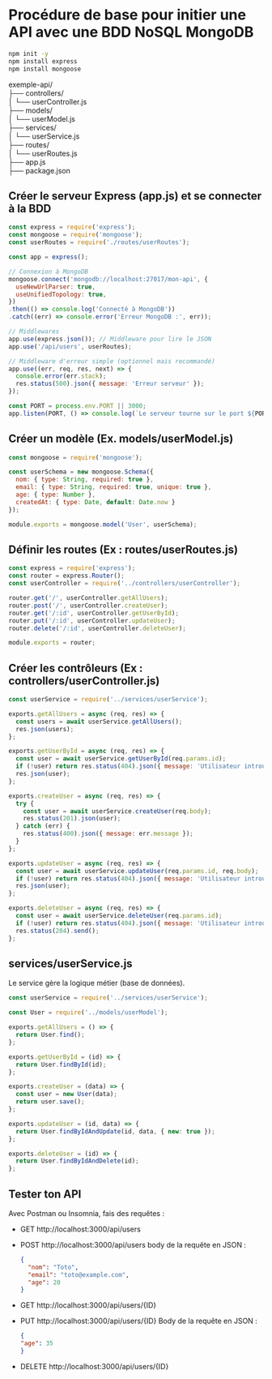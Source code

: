 # Procédure de base pour initier une API avec une BDD NoSQL MongoDB

```bash
npm init -y
npm install express
npm install mongoose
```

exemple-api/  
├── controllers/  
│   └── userController.js  
├── models/  
│   └── userModel.js  
├── services/  
│   └── userService.js  
├── routes/  
│   └── userRoutes.js  
├── app.js  
├── package.json  

## Créer le serveur Express (app.js) et se connecter à la BDD

```js
const express = require('express');
const mongoose = require('mongoose');
const userRoutes = require('./routes/userRoutes');

const app = express();

// Connexion à MongoDB
mongoose.connect('mongodb://localhost:27017/mon-api', {
  useNewUrlParser: true,
  useUnifiedTopology: true,
})
.then(() => console.log('Connecté à MongoDB'))
.catch((err) => console.error('Erreur MongoDB :', err));

// Middlewares
app.use(express.json()); // Middleware pour lire le JSON
app.use('/api/users', userRoutes);

// Middleware d'erreur simple (optionnel mais recommandé)
app.use((err, req, res, next) => {
  console.error(err.stack);
  res.status(500).json({ message: 'Erreur serveur' });
});

const PORT = process.env.PORT || 3000;
app.listen(PORT, () => console.log(`Le serveur tourne sur le port ${PORT}`));
```

## Créer un modèle (Ex. models/userModel.js)

```js
const mongoose = require('mongoose');

const userSchema = new mongoose.Schema({
  nom: { type: String, required: true },
  email: { type: String, required: true, unique: true },
  age: { type: Number },
  createdAt: { type: Date, default: Date.now }
});

module.exports = mongoose.model('User', userSchema);
```

## Définir les routes (Ex : routes/userRoutes.js)

```js
const express = require('express');
const router = express.Router();
const userController = require('../controllers/userController');

router.get('/', userController.getAllUsers);
router.post('/', userController.createUser);
router.get('/:id', userController.getUserById);
router.put('/:id', userController.updateUser);
router.delete('/:id', userController.deleteUser);

module.exports = router;
```

## Créer les contrôleurs (Ex : controllers/userController.js)

```js
const userService = require('../services/userService');

exports.getAllUsers = async (req, res) => {
  const users = await userService.getAllUsers();
  res.json(users);
};

exports.getUserById = async (req, res) => {
  const user = await userService.getUserById(req.params.id);
  if (!user) return res.status(404).json({ message: 'Utilisateur introuvable' });
  res.json(user);
};

exports.createUser = async (req, res) => {
  try {
    const user = await userService.createUser(req.body);
    res.status(201).json(user);
  } catch (err) {
    res.status(400).json({ message: err.message });
  }
};

exports.updateUser = async (req, res) => {
  const user = await userService.updateUser(req.params.id, req.body);
  if (!user) return res.status(404).json({ message: 'Utilisateur introuvable' });
  res.json(user);
};

exports.deleteUser = async (req, res) => {
  const user = await userService.deleteUser(req.params.id);
  if (!user) return res.status(404).json({ message: 'Utilisateur introuvable' });
  res.status(204).send();
};
```

## services/userService.js

Le service gère la logique métier (base de données).  

```js
const userService = require('../services/userService');

const User = require('../models/userModel');

exports.getAllUsers = () => {
  return User.find();
};

exports.getUserById = (id) => {
  return User.findById(id);
};

exports.createUser = (data) => {
  const user = new User(data);
  return user.save();
};

exports.updateUser = (id, data) => {
  return User.findByIdAndUpdate(id, data, { new: true });
};

exports.deleteUser = (id) => {
  return User.findByIdAndDelete(id);
};

```

## Tester ton API

Avec Postman ou Insomnia, fais des requêtes :

- GET http://localhost:3000/api/users

- POST http://localhost:3000/api/users
  body de la requête en JSON :

  ```json
  {
    "nom": "Toto",
    "email": "toto@example.com",
    "age": 20
  }
  ```

- GET http://localhost:3000/api/users/{ID}

- PUT http://localhost:3000/api/users/{ID}
  Body de la requête en JSON :

  ```json
  {
  "age": 35
  }
  ```

- DELETE http://localhost:3000/api/users/{ID}